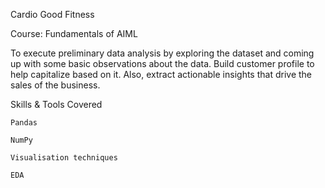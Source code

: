 Cardio Good Fitness

Course: Fundamentals of AIML

To execute preliminary data analysis by exploring the dataset and coming up with some basic observations about the data. 
Build customer profile to help capitalize based on it. Also, extract actionable insights that drive the sales of the business.

Skills & Tools Covered

    Pandas
    
    NumPy
    
    Visualisation techniques
    
    EDA
